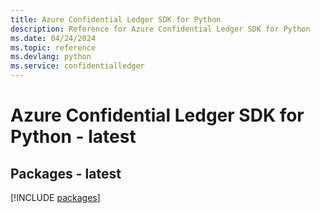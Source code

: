```yaml
---
title: Azure Confidential Ledger SDK for Python
description: Reference for Azure Confidential Ledger SDK for Python
ms.date: 04/24/2024
ms.topic: reference
ms.devlang: python
ms.service: confidentialledger
---
```

# Azure Confidential Ledger SDK for Python - latest
## Packages - latest
[!INCLUDE [packages](confidential-ledger-index.md)]